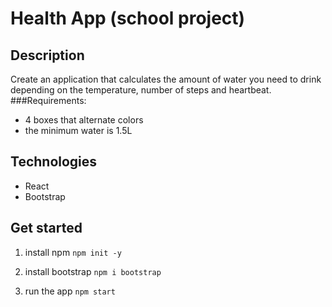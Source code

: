# Health App (school project)

## Description
Create an application that calculates the amount of water you need to drink depending on the temperature, number of steps and heartbeat.
###Requirements:
* 4 boxes that alternate colors
* the minimum water is 1.5L

## Technologies
* React
* Bootstrap

## Get started
1. install npm
  `npm init -y`

2. install bootstrap
  `npm i bootstrap`

3. run the app
  `npm start`
